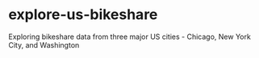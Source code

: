 # explore-us-bikeshare
Exploring bikeshare data from three major US cities - Chicago, New York City, and Washington
